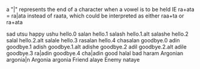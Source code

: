 a "|" represents the end of a character when a vowel is to be held IE ra+ata = ra|ata instead of raata, which could be interpreted as either raa+ta or ra+ata




sad utsu
happy ushu
hello.0 salan
hello.1 salash
hello.1.alt salashe
hello.2 salal
hello.2.alt salale
hello.3 rasalan
hello.4 chasalan
goodbye.0 adin
goodbye.1 adish
goodbye.1.alt adishe
goodbye.2 adil
goodbye.2.alt adile
goodbye.3 ra|adin
goodbye.4 cha|adin
good halal
bad haram
Argonian argonia|n
Argonia argonia
Friend alaye
Enemy nataye